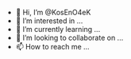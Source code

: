 - 👋 Hi, I’m @KosEnO4eK
- 👀 I’m interested in ...
- 🌱 I’m currently learning ...
- 💞️ I’m looking to collaborate on ...
- 📫 How to reach me ...

<!---
KosEnO4eK/KosEnO4eK is a ✨ special ✨ repository because its `README.md` (this file) appears on your GitHub profile.
You can click the Preview link to take a look at your changes.
--->

